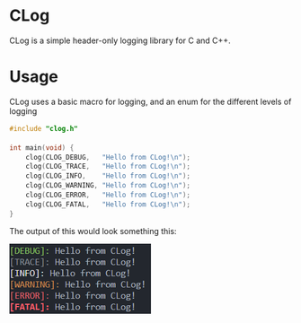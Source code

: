 # CLog
CLog is a simple header-only logging library for C and C++.

# Usage
CLog uses a basic macro for logging, and an enum for the different levels of logging
```C
#include "clog.h"

int main(void) {
    clog(CLOG_DEBUG,   "Hello from CLog!\n");
    clog(CLOG_TRACE,   "Hello from CLog!\n");
    clog(CLOG_INFO,    "Hello from CLog!\n");
    clog(CLOG_WARNING, "Hello from CLog!\n");
    clog(CLOG_ERROR,   "Hello from CLog!\n");
    clog(CLOG_FATAL,   "Hello from CLog!\n");
}
```

The output of this would look something this:

![Demo output](img/demo-output.png)